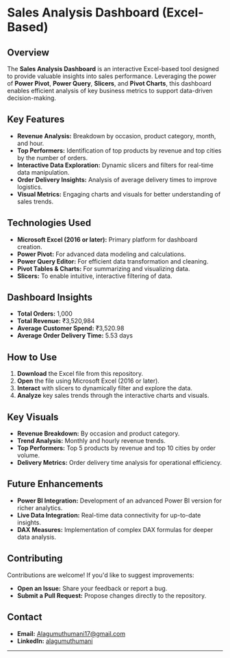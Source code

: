 # Sales Analysis Dashboard (Excel-Based)

## Overview
The **Sales Analysis Dashboard** is an interactive Excel-based tool designed to provide valuable insights into sales performance. Leveraging the power of **Power Pivot**, **Power Query**, **Slicers**, and **Pivot Charts**, this dashboard enables efficient analysis of key business metrics to support data-driven decision-making.

## Key Features
- **Revenue Analysis:** Breakdown by occasion, product category, month, and hour.
- **Top Performers:** Identification of top products by revenue and top cities by the number of orders.
- **Interactive Data Exploration:** Dynamic slicers and filters for real-time data manipulation.
- **Order Delivery Insights:** Analysis of average delivery times to improve logistics.
- **Visual Metrics:** Engaging charts and visuals for better understanding of sales trends.

## Technologies Used
- **Microsoft Excel (2016 or later):** Primary platform for dashboard creation.
- **Power Pivot:** For advanced data modeling and calculations.
- **Power Query Editor:** For efficient data transformation and cleaning.
- **Pivot Tables & Charts:** For summarizing and visualizing data.
- **Slicers:** To enable intuitive, interactive filtering of data.

## Dashboard Insights
- **Total Orders:** 1,000
- **Total Revenue:** ₹3,520,984
- **Average Customer Spend:** ₹3,520.98
- **Average Order Delivery Time:** 5.53 days

## How to Use
1. **Download** the Excel file from this repository.
2. **Open** the file using Microsoft Excel (2016 or later).
3. **Interact** with slicers to dynamically filter and explore the data.
4. **Analyze** key sales trends through the interactive charts and visuals.

## Key Visuals
- **Revenue Breakdown:** By occasion and product category.
- **Trend Analysis:** Monthly and hourly revenue trends.
- **Top Performers:** Top 5 products by revenue and top 10 cities by order volume.
- **Delivery Metrics:** Order delivery time analysis for operational efficiency.

## Future Enhancements
- **Power BI Integration:** Development of an advanced Power BI version for richer analytics.
- **Live Data Integration:** Real-time data connectivity for up-to-date insights.
- **DAX Measures:** Implementation of complex DAX formulas for deeper data analysis.

## Contributing
Contributions are welcome! If you'd like to suggest improvements:
- **Open an Issue:** Share your feedback or report a bug.
- **Submit a Pull Request:** Propose changes directly to the repository.

## Contact
- **Email:** [Alagumuthumani17@gmail.com](mailto:Alagumuthumani17@gmail.com)
- **LinkedIn:** [alagumuthumani](https://www.linkedin.com/in/alagumuthumani-a-349a642a3/)

---



